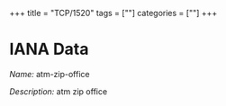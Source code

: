 +++
title = "TCP/1520"
tags = [""]
categories = [""]
+++

# IANA Data

_Name:_ atm-zip-office

_Description:_ atm zip office


